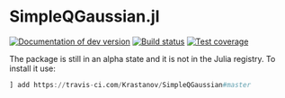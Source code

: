 # SimpleQGaussian.jl

[![Documentation of dev version](https://img.shields.io/badge/docs-dev-blue.svg)](https://krastanov.github.io/SimpleQGaussian/dev)
[![Build status](https://api.travis-ci.com/Krastanov/SimpleQGaussian.svg?branch=master)](https://travis-ci.com/Krastanov/SimpleQGaussian)
[![Test coverage](https://codecov.io/gh/Krastanov/SimpleQGaussian/branch/master/graph/badge.svg)](https://codecov.io/gh/Krastanov/SimpleQGaussian)

The package is still in an alpha state and it is not in the Julia registry. To
install it use:

```julia
] add https://travis-ci.com/Krastanov/SimpleQGaussian#master
```
